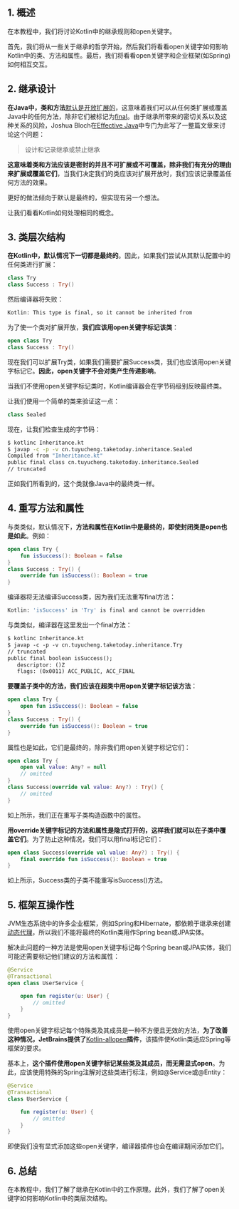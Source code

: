 ## 1. 概述

在本教程中，我们将讨论Kotlin中的继承规则和open关键字。

首先，我们将从一些关于继承的哲学开始，然后我们将看看open关键字如何影响Kotlin中的类、方法和属性。最后，我们将看看open关键字和企业框架(如Spring)如何相互交互。

## 2. 继承设计

**在Java中，类和方法**[默认是开放扩展的](https://www.baeldung.com/java-inheritance)，这意味着我们可以从任何类扩展或覆盖Java中的任何方法，除非它们被标记为[final](https://www.baeldung.com/java-effectively-final)。由于继承所带来的密切关系以及这种关系的风险，Joshua Bloch在[Effective Java](https://learning.oreilly.com/library/view/effective-java/9780134686097/ch4.xhtml#lev19)中专门为此写了一整篇文章来讨论这个问题：

>   设计和记录继承或禁止继承

**这意味着类和方法应该是密封的并且不可扩展或不可覆盖，除非我们有充分的理由来扩展或覆盖它们**，当我们决定我们的类应该对扩展开放时，我们应该记录覆盖任何方法的效果。

更好的做法倾向于默认是最终的，但实现有另一个想法。

让我们看看Kotlin如何处理相同的概念。

## 3. 类层次结构

**在Kotlin中，默认情况下一切都是最终的**。因此，如果我们尝试从其默认配置中的任何类进行扩展：

```kotlin
class Try
class Success : Try()
```

然后编译器将失败：

```bash
Kotlin: This type is final, so it cannot be inherited from
```

为了使一个类对扩展开放，**我们应该用open关键字标记该类**：

```kotlin
open class Try
class Success : Try()
```

现在我们可以扩展Try类，如果我们需要扩展Success类，我们也应该用open关键字标记它。**因此，open关键字不会对类产生传递影响**。

当我们不使用open关键字标记类时，Kotlin编译器会在字节码级别反映最终类。

让我们使用一个简单的类来验证这一点：

```kotlin
class Sealed
```

现在，让我们检查生成的字节码：

```bash
$ kotlinc Inheritance.kt 
$ javap -c -p -v cn.tuyucheng.taketoday.inheritance.Sealed 
Compiled from "Inheritance.kt"
public final class cn.tuyucheng.taketoday.inheritance.Sealed
// truncated
```

正如我们所看到的，这个类就像Java中的最终类一样。

## 4. 重写方法和属性

与类类似，默认情况下，**方法和属性在Kotlin中是最终的，即使封闭类是open也是如此**。例如：

```kotlin
open class Try {
    fun isSuccess(): Boolean = false
}
class Success : Try() {
    override fun isSuccess(): Boolean = true
}
```

编译器将无法编译Success类，因为我们无法重写final方法：

```bash
Kotlin: 'isSuccess' in 'Try' is final and cannot be overridden
```

与类类似，编译器在这里发出一个final方法：

```apache
$ kotlinc Inheritance.kt
$ javap -c -p -v cn.tuyucheng.taketoday.inheritance.Try
// truncated
public final boolean isSuccess();
   descriptor: ()Z
   flags: (0x0011) ACC_PUBLIC, ACC_FINAL
```

**要覆盖子类中的方法，我们应该在超类中用open关键字标记该方法**：

```kotlin
open class Try {
    open fun isSuccess(): Boolean = false
}
class Success : Try() {
    override fun isSuccess(): Boolean = true
}
```

属性也是如此，它们是最终的，除非我们用open关键字标记它们：

```kotlin
open class Try {
    open val value: Any? = null
    // omitted
}
class Success(override val value: Any?) : Try() {
    // omitted
}
```

如上所示，我们正在重写子类构造函数中的属性。

**用override关键字标记的方法和属性是隐式打开的，这样我们就可以在子类中覆盖它们**。为了防止这种情况，我们可以用final标记它们：

```kotlin
open class Success(override val value: Any?) : Try() {
    final override fun isSuccess(): Boolean = true
}
```

如上所示，Success类的子类不能重写isSuccess()方法。

## 5. 框架互操作性

JVM生态系统中的许多企业框架，例如Spring和Hibernate，都依赖于继承来创建[动态代理](https://www.baeldung.com/java-dynamic-proxies)，所以我们不能将最终的Kotlin类用作Spring bean或JPA实体。

解决此问题的一种方法是使用open关键字标记每个Spring bean或JPA实体，我们可能还需要标记他们建议的方法和属性：

```kotlin
@Service
@Transactional
open class UserService {

    open fun register(u: User) {
        // omitted
    }
}
```

使用open关键字标记每个特殊类及其成员是一种不方便且无效的方法，**为了改善这种情况，JetBrains提供了**[Kotlin-allopen](https://www.baeldung.com/kotlin-allopen-spring)**插件**，该插件使Kotlin类适应Spring等框架的要求。

基本上，**这个插件使用open关键字标记某些类及其成员，而无需显式open**。为此，应该使用特殊的Spring注解对这些类进行标注，例如@Service或@Entity：

```kotlin
@Service
@Transactional
class UserService {

    fun register(u: User) {
        // omitted
    }
}
```

即使我们没有显式添加这些open关键字，编译器插件也会在编译期间添加它们。

## 6. 总结

在本教程中，我们了解了继承在Kotlin中的工作原理。此外，我们了解了open关键字如何影响Kotlin中的类层次结构。